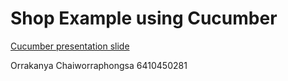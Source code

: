# Shop Example using Cucumber

[Cucumber presentation slide](https://github.com/ladyusa/cucumber-atm/blob/master/cucumber.pdf)

Orrakanya Chaiworraphongsa 6410450281
